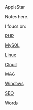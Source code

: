 AppleStar

Notes here.

I foucs on:

[PHP](/PHP)

[MySQL](/MySQL)

[Linux](/Linux)

[Cloud](/Cloud)

[MAC](/MAC)

[Windows](/Windows)

[SEO](/SEO)

[Words](/Words)
